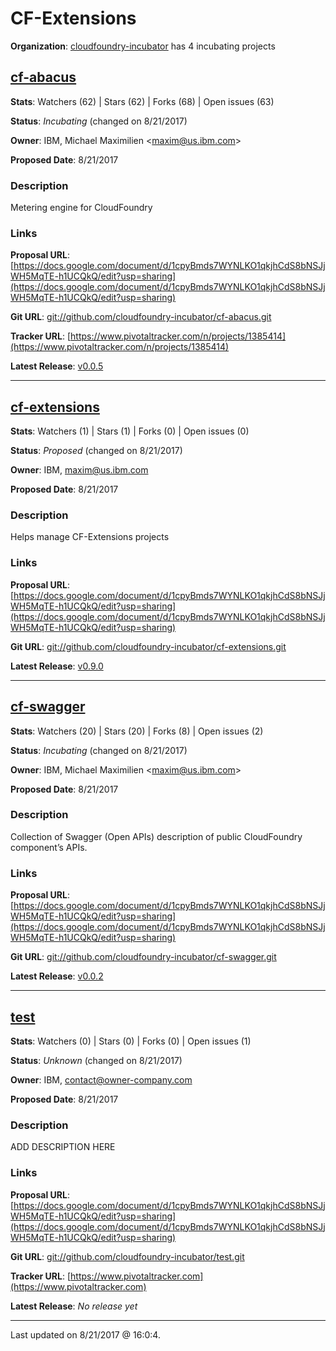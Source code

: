 # CF-Extensions

**Organization**: [cloudfoundry-incubator](https://github.com/cloudfoundry-incubator) has 4 incubating projects

## [cf-abacus](git://github.com/cloudfoundry-incubator/cf-abacus.git)

**Stats**: Watchers (62) | Stars (62) | Forks (68) | Open issues (63)

**Status**: *Incubating* (changed on 8/21/2017)

**Owner**: IBM, Michael Maximilien &lt;maxim@us.ibm.com&gt;

**Proposed Date**: 8/21/2017

### Description
Metering engine for CloudFoundry

### Links

**Proposal URL**: [https://docs.google.com/document/d/1cpyBmds7WYNLKO1qkjhCdS8bNSJjWH5MqTE-h1UCQkQ/edit?usp=sharing](https://docs.google.com/document/d/1cpyBmds7WYNLKO1qkjhCdS8bNSJjWH5MqTE-h1UCQkQ/edit?usp=sharing)

**Git URL**: [git://github.com/cloudfoundry-incubator/cf-abacus.git](git://github.com/cloudfoundry-incubator/cf-abacus.git)

**Tracker URL**: [https://www.pivotaltracker.com/n/projects/1385414](https://www.pivotaltracker.com/n/projects/1385414)

**Latest Release**: [v0.0.5](https://api.github.com/repos/cloudfoundry-incubator/cf-abacus/tarball/v0.0.5)



---

## [cf-extensions](git://github.com/cloudfoundry-incubator/cf-extensions.git)

**Stats**: Watchers (1) | Stars (1) | Forks (0) | Open issues (0)

**Status**: *Proposed* (changed on 8/21/2017)

**Owner**: IBM, maxim@us.ibm.com

**Proposed Date**: 8/21/2017

### Description
Helps manage CF-Extensions projects

### Links

**Proposal URL**: [https://docs.google.com/document/d/1cpyBmds7WYNLKO1qkjhCdS8bNSJjWH5MqTE-h1UCQkQ/edit?usp=sharing](https://docs.google.com/document/d/1cpyBmds7WYNLKO1qkjhCdS8bNSJjWH5MqTE-h1UCQkQ/edit?usp=sharing)

**Git URL**: [git://github.com/cloudfoundry-incubator/cf-extensions.git](git://github.com/cloudfoundry-incubator/cf-extensions.git)



**Latest Release**: [v0.9.0](https://api.github.com/repos/cloudfoundry-incubator/cf-extensions/tarball/v0.9.0)



---

## [cf-swagger](git://github.com/cloudfoundry-incubator/cf-swagger.git)

**Stats**: Watchers (20) | Stars (20) | Forks (8) | Open issues (2)

**Status**: *Incubating* (changed on 8/21/2017)

**Owner**: IBM, Michael Maximilien &lt;maxim@us.ibm.com&gt;

**Proposed Date**: 8/21/2017

### Description
Collection of Swagger (Open APIs) description of public CloudFoundry component’s APIs. 

### Links

**Proposal URL**: [https://docs.google.com/document/d/1cpyBmds7WYNLKO1qkjhCdS8bNSJjWH5MqTE-h1UCQkQ/edit?usp=sharing](https://docs.google.com/document/d/1cpyBmds7WYNLKO1qkjhCdS8bNSJjWH5MqTE-h1UCQkQ/edit?usp=sharing)

**Git URL**: [git://github.com/cloudfoundry-incubator/cf-swagger.git](git://github.com/cloudfoundry-incubator/cf-swagger.git)



**Latest Release**: [v0.0.2](https://api.github.com/repos/cloudfoundry-incubator/cf-swagger/tarball/v0.0.2)



---

## [test](git://github.com/cloudfoundry-incubator/test.git)

**Stats**: Watchers (0) | Stars (0) | Forks (0) | Open issues (1)

**Status**: *Unknown* (changed on 8/21/2017)

**Owner**: IBM, contact@owner-company.com

**Proposed Date**: 8/21/2017

### Description
ADD DESCRIPTION HERE

### Links

**Proposal URL**: [https://docs.google.com/document/d/1cpyBmds7WYNLKO1qkjhCdS8bNSJjWH5MqTE-h1UCQkQ/edit?usp=sharing](https://docs.google.com/document/d/1cpyBmds7WYNLKO1qkjhCdS8bNSJjWH5MqTE-h1UCQkQ/edit?usp=sharing)

**Git URL**: [git://github.com/cloudfoundry-incubator/test.git](git://github.com/cloudfoundry-incubator/test.git)

**Tracker URL**: [https://www.pivotaltracker.com](https://www.pivotaltracker.com)



**Latest Release**: _No release yet_

---

Last updated on 8/21/2017 @ 16:0:4.